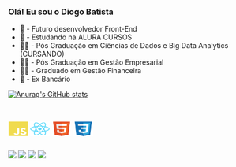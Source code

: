 ### Olá! Eu sou o Diogo Batista

- 🙌 - Futuro desenvolvedor Front-End
- 🤘 - Estudando na ALURA CURSOS
- 👩‍💻 - Pós Graduação em Ciências de Dados e Big Data Analytics (CURSANDO)
- 👨‍🎓 - Pós Graduação em Gestão Empresarial
- 👨‍🎓 - Graduado em Gestão Financeira
- 👔 - Ex Bancário 

[![Anurag's GitHub stats](https://github-readme-stats.vercel.app/api?username=DiogoBatista)](https://github.com/anuraghazra/github-readme-stats)

##

<div style="display: inline_block"><br>
  <img align="center" alt="Diogo-Js" height="30" width="40" src="https://raw.githubusercontent.com/devicons/devicon/master/icons/javascript/javascript-plain.svg">
  <img align="center" alt="Diogo-React" height="30" width="40" src="https://raw.githubusercontent.com/devicons/devicon/master/icons/react/react-original.svg">
  <img align="center" alt="Diogo-HTML" height="30" width="40" src="https://raw.githubusercontent.com/devicons/devicon/master/icons/html5/html5-original.svg">
  <img align="center" alt="Diogo-CSS" height="30" width="40" src="https://raw.githubusercontent.com/devicons/devicon/master/icons/css3/css3-original.svg">
</div>

##

<div> 
  <a href="https://instagram.com/_diogobats" target="_blank"><img src="https://img.shields.io/badge/-Instagram-%23E4405F?style=for-the-badge&logo=instagram&logoColor=white" target="_blank"></a>
  <a href = "mailto:diogobats@gmail.com"><img src="https://img.shields.io/badge/-Gmail-%23333?style=for-the-badge&logo=gmail&logoColor=white" target="_blank"></a>
  <a href="https://www.linkedin.com/in/diogo-batista-9a88aa168" target="_blank"><img src="https://img.shields.io/badge/-LinkedIn-%230077B5?style=for-the-badge&logo=linkedin&logoColor=white" target="_blank"></a> 
 <a href = "https://wa.me/5511960606069"><img src="https://img.shields.io/badge/WhatsApp-25D366?style=for-the-badge&logo=whatsapp&logoColor=white" target="_blank"></a>
</div>

